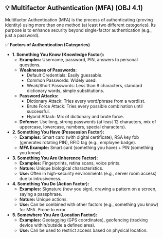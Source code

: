 ## 💡 Multifactor Authentication (MFA) (OBJ 4.1)

Multifactor Authentication (MFA) is the process of authenticating (proving identity) using more than one method (at least two different categories). Its purpose is to enhance security beyond single-factor authentication (e.g., just a password).

✅ **Factors of Authentication (Categories)**
- **1. Something You Know (Knowledge Factor):**
  - **Examples:** Username, password, PIN, answers to personal questions.
  - **Weaknesses of Passwords:**
    - Default Credentials: Easily guessable.
    - Common Passwords: Widely used.
    - Weak/Short Passwords: Less than 8 characters, standard dictionary words, simple substitutions.
  - **Password Attacks:**
    - Dictionary Attack: Tries every word/phrase from a wordlist.
    - Brute Force Attack: Tries every possible combination until successful.
    - Hybrid Attack: Mix of dictionary and brute force.
  - **Defense:** Use long, strong passwords (at least 12 characters, mix of uppercase, lowercase, numbers, special characters).
- **2. Something You Have (Possession Factor):**
  - **Examples:** Smart card (with digital certificate), RSA key fob (generates rotating PIN), RFID tag (e.g., employee badge).
  - **MFA Example:** Smart card (something you have) + PIN (something you know).
- **3. Something You Are (Inherence Factor):**
  - **Examples:** Fingerprints, retina scans, voice prints.
  - **Nature:** Unique biological characteristics.
  - **Use:** Often in high-security environments (e.g., server room access) due to intrusiveness.
- **4. Something You Do (Action Factor):**
  - **Examples:** Signature (how you sign), drawing a pattern on a screen, saying a passphrase.
  - **Nature:** Unique actions.
  - **Use:** Can be combined with other factors (e.g., something you know) for MFA. Prone to error.
- **5. Somewhere You Are (Location Factor):**
  - **Examples:** Geotagging (GPS coordinates), geofencing (tracking device within/outside a defined area).
  - **Use:** Can be used to restrict access based on physical location.